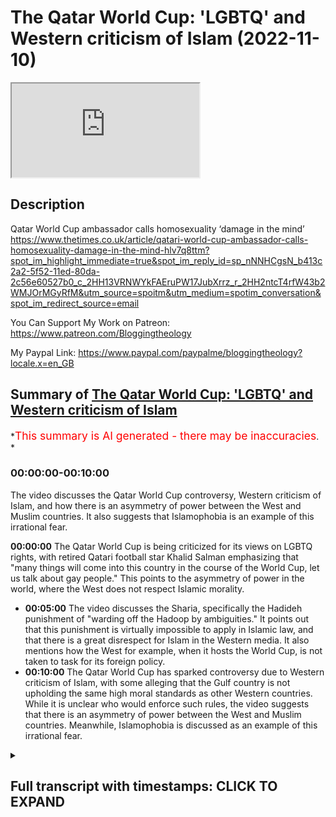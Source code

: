 # The Qatar World Cup: 'LGBTQ' and Western criticism of Islam (2022-11-10)

<iframe loading='lazy' allow='autoplay' src='https://www.youtube.com/embed/BGBKp6fNb18'></iframe>

## Description

Qatar World Cup ambassador calls homosexuality ‘damage in the mind’ <https://www.thetimes.co.uk/article/qatari-world-cup-ambassador-calls-homosexuality-damage-in-the-mind-hlv7q8ttm?spot_im_highlight_immediate=true&spot_im_reply_id=sp_nNNHCgsN_b413c2a2-5f52-11ed-80da-2c56e60527b0_c_2HH13VRNWYkFAEruPW17JubXrrz_r_2HH2ntcT4rfW43b2WMJOrMGyRfM&utm_source=spoitm&utm_medium=spotim_conversation&spot_im_redirect_source=email>

You Can Support My Work on Patreon:
<https://www.patreon.com/Bloggingtheology>

My Paypal Link:
<https://www.paypal.com/paypalme/bloggingtheology?locale.x=en_GB>

## Summary of [The Qatar World Cup: 'LGBTQ' and Western criticism of Islam](https://www.youtube.com/watch?v=BGBKp6fNb18)

*<span style="color:red; font-size:125%">This summary is AI generated - there may be inaccuracies</span>. *

### <a onclick="modifyYTiframeseektime('0')">00:00:00-00:10:00</a>

The video discusses the Qatar World Cup controversy, Western criticism of Islam, and how there is an asymmetry of power between the West and Muslim countries. It also suggests that Islamophobia is an example of this irrational fear.

**<a onclick="modifyYTiframeseektime('0')">00:00:00</a>** The Qatar World Cup is being criticized for its views on LGBTQ rights, with retired Qatari football star Khalid Salman emphasizing that "many things will come into this country in the course of the World Cup, let us talk about gay people." This points to the asymmetry of power in the world, where the West does not respect Islamic morality.

* **<a onclick="modifyYTiframeseektime('300')">00:05:00</a>** The video discusses the Sharia, specifically the Hadideh punishment of "warding off the Hadoop by ambiguities." It points out that this punishment is virtually impossible to apply in Islamic law, and that there is a great disrespect for Islam in the Western media. It also mentions how the West for example, when it hosts the World Cup, is not taken to task for its foreign policy.
* **<a onclick="modifyYTiframeseektime('600')">00:10:00</a>** The Qatar World Cup has sparked controversy due to Western criticism of Islam, with some alleging that the Gulf country is not upholding the same high moral standards as other Western countries. While it is unclear who would enforce such rules, the video suggests that there is an asymmetry of power between the West and Muslim countries. Meanwhile, Islamophobia is discussed as an example of this irrational fear.

<details><summary><h2>Full transcript with timestamps: CLICK TO EXPAND</h2></summary>

<a onclick="modifyYTiframeseektime('3')">0:00:03</a> I notice from media reports that there's a growing
chorus of voices in the west criticizing Qatar
<a onclick="modifyYTiframeseektime('11')">0:00:11</a> which is hosting the World Cup which is due to
take place very shortly for example the London
<a onclick="modifyYTiframeseektime('17')">0:00:17</a> Times reports and I quote an official Ambassador
for the football World Cup in Qatar has described
<a onclick="modifyYTiframeseektime('25')">0:00:25</a> homosexuality as a form of quote damage in the
mind during a German television interview before
<a onclick="modifyYTiframeseektime('33')">0:00:33</a> he was swiftly cut off by a media advisor the
Arab state where homosexuality is punishable
<a onclick="modifyYTiframeseektime('41')">0:00:41</a> by up to three years in prison has struggled to
fend off criticism of its record on LGBTQ rights
<a onclick="modifyYTiframeseektime('50')">0:00:50</a> Khalid Salman a retired Qatari football star who
is one of the ambassadors for the World Cup has
<a onclick="modifyYTiframeseektime('57')">0:00:57</a> underscored this tension with his remarks on
gay rights in an interview with ZDF a German
<a onclick="modifyYTiframeseektime('65')">0:01:05</a> public broadcaster Salman 60 acknowledged
that quote many things will come into this
<a onclick="modifyYTiframeseektime('72')">0:01:12</a> country in the course of the World Cup let
us talk about gay people for example he said
<a onclick="modifyYTiframeseektime('79')">0:01:19</a> the most important thing is that everyone accepts
they are coming here and they would have to accept
<a onclick="modifyYTiframeseektime('86')">0:01:26</a> our rules unquote and the times continues he added
that he was worried Qatari children might see gay
<a onclick="modifyYTiframeseektime('95')">0:01:35</a> men and learn quote something that is not good
unquote asked why homosexuality was banned in his
<a onclick="modifyYTiframeseektime('103')">0:01:43</a> country Salman said it was Haram an Arabic term
meaning forbidden under Islamic law now this is
<a onclick="modifyYTiframeseektime('112')">0:01:52</a> very interesting and there's been a whole rash
of Articles BBC Guardian the Times and many
<a onclick="modifyYTiframeseektime('118')">0:01:58</a> other media platforms criticizing Qatar for
its views on so-called LGBTQ rights and this
<a onclick="modifyYTiframeseektime('128')">0:02:08</a> struck me as particularly significant what does
it tell us about what's going on in the world well
<a onclick="modifyYTiframeseektime('134')">0:02:14</a> firstly it tells us that the West believes it's
right and Superior in the secular liberal value
<a onclick="modifyYTiframeseektime('142')">0:02:22</a> system that it has and that everywhere else in the
world especially Muslim countries must follow the
<a onclick="modifyYTiframeseektime('149')">0:02:29</a> West and do as the West does in its ever changing
ever evolving value system could never stays
<a onclick="modifyYTiframeseektime('156')">0:02:36</a> still for long there's always a new moral code
and new attitudes and no new mores that we in
<a onclick="modifyYTiframeseektime('162')">0:02:42</a> the west are expected to adopt and everywhere else
by extension must also accept and this this
<a onclick="modifyYTiframeseektime('169')">0:02:49</a> points to the asymmetry of power in the world
of course but more seriously than that it suggests
<a onclick="modifyYTiframeseektime('176')">0:02:56</a> that the West does not respect Islamic morality it
has completely ignored this I noticed this that
<a onclick="modifyYTiframeseektime('183')">0:03:03</a> in the media reports the word Islam rarely appears
but the teaching of Islam is directly contradicted
<a onclick="modifyYTiframeseektime('190')">0:03:10</a> and condemned repeatedly but what is this teaching
and I notice in the media at least as far as I
<a onclick="modifyYTiframeseektime('196')">0:03:16</a> see it I rarely see an informed discussion of
exactly what Islamic law teaches on this subject
<a onclick="modifyYTiframeseektime('202')">0:03:22</a> of homosexuality but just to scratch the surface
it's easy to find out there's plenty of resources
<a onclick="modifyYTiframeseektime('209')">0:03:29</a> online and books that teach the truth about this
the first thing that's not seems to that people
<a onclick="modifyYTiframeseektime('214')">0:03:34</a> in the west don't seem to realize that is there
is no agreed upon punishment for homosexual acts
<a onclick="modifyYTiframeseektime('222')">0:03:42</a> for example the Hanafi school traditionally  has said that there is no capital punishment
<a onclick="modifyYTiframeseektime('227')">0:03:47</a> for homosexual acts the often it's left
to the discretion of the judge the Qadi
<a onclick="modifyYTiframeseektime('233')">0:03:53</a> for example the other scores that the hand
belief do mandate the death penalty for
<a onclick="modifyYTiframeseektime('239')">0:03:59</a> homosexual acts this is true but the the the most
commonly followed score the hanafi score does not
<a onclick="modifyYTiframeseektime('246')">0:04:06</a> but what are we talking about him sorry to get
a bit explicit and there's an explicit warning
<a onclick="modifyYTiframeseektime('252')">0:04:12</a> here what are we talking about when we're
talking about homosexuality precisely well the
<a onclick="modifyYTiframeseektime('257')">0:04:17</a> Sharia seems to be concerned in the main with
something in Arabic called you can look it up
<a onclick="modifyYTiframeseektime('265')">0:04:25</a> what does it mean well an English equivalent a
translation will be sodomy that's what it's
<a onclick="modifyYTiframeseektime('271')">0:04:31</a> concerned about this particular act now the Sharia
is concerned with public behavior and indeed
<a onclick="modifyYTiframeseektime('279')">0:04:39</a> Salman himself said that the most important thing
is that everyone except they are coming here and
<a onclick="modifyYTiframeseektime('284')">0:04:44</a> that they have to accept our rules and these
rules are public rules to do a behavior not
<a onclick="modifyYTiframeseektime('292')">0:04:52</a> with private behavior this is a quite important
distinction that's explicitly recognized in Sharia
<a onclick="modifyYTiframeseektime('299')">0:04:59</a> so to be a crime in an Islamic context Qatar
being an Islamic society in this in the sense that
<a onclick="modifyYTiframeseektime('306')">0:05:06</a> it follows many aspects of the Sharia a particular
act has to be done in public this is when
<a onclick="modifyYTiframeseektime('313')">0:05:13</a> it becomes a crime and be witnessed by four people
four upstanding witnesses so they can't themselves
<a onclick="modifyYTiframeseektime('320')">0:05:20</a> have a criminal record or be a dubious character
and then they have to go to court and testify in
<a onclick="modifyYTiframeseektime('327')">0:05:27</a> front of a judge that they witness said alleged
behavior taking place and the behavior itself the
<a onclick="modifyYTiframeseektime('334')">0:05:34</a> act of penetration is what they have to see they
can't just see two people vaguely doing whatever
<a onclick="modifyYTiframeseektime('338')">0:05:38</a> they have to witness the act itself in a court and
as I say there's no agreed punishment uh for this
<a onclick="modifyYTiframeseektime('348')">0:05:48</a> now what is uh this is called uh the hadude
punishments and there's more to be said about
<a onclick="modifyYTiframeseektime('354')">0:05:54</a> them and they apply to adultery uh homosexual
acts and and a cut just like one or two other
<a onclick="modifyYTiframeseektime('360')">0:06:00</a> categories which we won't go into uh now but the
central principle in the application of hadude
<a onclick="modifyYTiframeseektime('366')">0:06:06</a> punishments as they're called is maximizing Mercy
Mercy is the heart of this and this was clearly
<a onclick="modifyYTiframeseektime('375')">0:06:15</a> formula it's not just a a modernist liberal kind
of humanitarian idea this was clearly formulated
<a onclick="modifyYTiframeseektime('382')">0:06:22</a> in a Hadith this is a saying of the Prophet
Muhammad upon whom be peace and it was also
<a onclick="modifyYTiframeseektime('389')">0:06:29</a> echoed by prominent companions among them his
wife Aisha and the calebs Umar and Ali and the
<a onclick="modifyYTiframeseektime('397')">0:06:37</a> best attested version of this Hadith because there
are several versions is as follows in English ward
<a onclick="modifyYTiframeseektime('403')">0:06:43</a> off the hadude from the Muslims as much as you all
can and if you find a way out for the person then
<a onclick="modifyYTiframeseektime('412')">0:06:52</a> let them go for it is better for the authority
to ER in Mercy than to uh in punishment end
<a onclick="modifyYTiframeseektime('420')">0:07:00</a> quote and within A Century Of The Prophet's death
Muslim Scholars have digested this Hadith into a
<a onclick="modifyYTiframeseektime('428')">0:07:08</a> crucial legal Maxim or legal principle which is
as follows ward off the Hadoop by ambiguities
<a onclick="modifyYTiframeseektime('435')">0:07:15</a> ward off the Hadoop by ambiguities so on the con
in so different from the Western perception of the
<a onclick="modifyYTiframeseektime('443')">0:07:23</a> enthusiastic application of her dude laws you're
not supposed to you're supposed to find a way not
<a onclick="modifyYTiframeseektime('449')">0:07:29</a> to implement them uh if possible to get people
off using whatever strategy can be employed so
<a onclick="modifyYTiframeseektime('456')">0:07:36</a> as I say there is no agreed upon punishment it's
the act is supposed to take place in public there
<a onclick="modifyYTiframeseektime('462')">0:07:42</a> have to be four witnesses and they have to testify
in court not three not two not one but four and
<a onclick="modifyYTiframeseektime('470')">0:07:50</a> if there's just any three doesn't matter it cannot
cannot be brought to court so that is the first
<a onclick="modifyYTiframeseektime('476')">0:07:56</a> thing I want to establish is actually virtually
impossible to implement Hudood punishments
<a onclick="modifyYTiframeseektime('481')">0:08:01</a> in Islamic law given these quite strict criteria
and the bias in the law towards mercy rather than
<a onclick="modifyYTiframeseektime('488')">0:08:08</a> severity I think that's an important point to
grasp and secondly I just want to also mention
<a onclick="modifyYTiframeseektime('497')">0:08:17</a> how can I put this politely that there seems
to be a great disrespect towards Islam in the
<a onclick="modifyYTiframeseektime('502')">0:08:22</a> Western media whether it be the conservative
media or the liberals secular media that there
<a onclick="modifyYTiframeseektime('507')">0:08:27</a> seems to be a disinclination to accept that
other countries non-western countries like
<a onclick="modifyYTiframeseektime('513')">0:08:33</a> Qatar and other Muslim majority countries have a
different value system the West perhaps needs to
<a onclick="modifyYTiframeseektime('521')">0:08:41</a> realize that Muslims have very different views
on sexual morality especially homosexuality
<a onclick="modifyYTiframeseektime('529')">0:08:49</a> and as a Muslim Khalid Salman this chap from Qatar
is is surely entitled to express his sincerely
<a onclick="modifyYTiframeseektime('537')">0:08:57</a> held views and this is not a position that is
usually taken in the west uh we simply dismiss
<a onclick="modifyYTiframeseektime('544')">0:09:04</a> Muslims and their faith whenever it contradicts uh
the latest secular liberal values and the problem
<a onclick="modifyYTiframeseektime('552')">0:09:12</a> with these values is they're constantly changing
they seem to every 10 years or so or even more
<a onclick="modifyYTiframeseektime('558')">0:09:18</a> quickly you'll get a new set of ideas and mores
and values uh that the West suddenly Embraces and
<a onclick="modifyYTiframeseektime('566')">0:09:26</a> then it expects the rest of the world especially
Muslim countries to also accept these values and
<a onclick="modifyYTiframeseektime('573')">0:09:33</a> if they don't accept them they can be punished
they can be threats and people are calling in the
<a onclick="modifyYTiframeseektime('578')">0:09:38</a> West for a Qatar no longer to host the cup or that
it was a mistake to ever give them this because of
<a onclick="modifyYTiframeseektime('585')">0:09:45</a> their so-called stance on lgbtq right rights but
other countries are not treated like this the West
<a onclick="modifyYTiframeseektime('592')">0:09:52</a> for example when it hosts the World Cup are they
taken to task for their foreign policy for their
<a onclick="modifyYTiframeseektime('598')">0:09:58</a> invasion of Muslim countries for the numerous
casualties and deaths resulting from these
<a onclick="modifyYTiframeseektime('603')">0:10:03</a> invasions and wars that Western countries like
America Britain France Etc have been involved in
<a onclick="modifyYTiframeseektime('611')">0:10:11</a> numerous Wars in recent years resulting in the
in the deaths of Untold numbers the very least
<a onclick="modifyYTiframeseektime('618')">0:10:18</a> hundreds of thousands of Muslims have died that's
not mentioned Guantanamo Bay I mean the list is
<a onclick="modifyYTiframeseektime('624')">0:10:24</a> rather long unfortunately are these countries held
to vary the highest moral standards when it comes
<a onclick="modifyYTiframeseektime('630')">0:10:30</a> to awarding them uh you know the World Cup or any
other sporting event tennis or whatever they're
<a onclick="modifyYTiframeseektime('636')">0:10:36</a> not are they and who would enforce it anyway
who would enforce uh these rules on America for
<a onclick="modifyYTiframeseektime('642')">0:10:42</a> example or Britain it wouldn't be possible I would
imagine so uh this whole episode uh reeks suggests
<a onclick="modifyYTiframeseektime('652')">0:10:52</a> um an asymmetry of power that the West being
at the moment at the moment the hegemonic uh
<a onclick="modifyYTiframeseektime('659')">0:10:59</a> Power uh the center of gravity when it comes to
political cultural and economic power calls the
<a onclick="modifyYTiframeseektime('666')">0:11:06</a> shots and it universalizes its morality it
says well we now believe in this latest uh
<a onclick="modifyYTiframeseektime('673')">0:11:13</a> um alternative lifestyle as a human right and
therefore you Muslim countries and everyone else
<a onclick="modifyYTiframeseektime('679')">0:11:19</a> must also accept it and if you don't accept it we
will punish you we will take away your rights to
<a onclick="modifyYTiframeseektime('685')">0:11:25</a> act host sports or we will withdraw foreign
aid or we will sanction you or we'll apply
<a onclick="modifyYTiframeseektime('690')">0:11:30</a> unofficial pressure on you which certain Western
governments it has been disclosed do do they they
<a onclick="modifyYTiframeseektime('697')">0:11:37</a> do unofficially uh put very economic pressure
on people and political pressure on governments
<a onclick="modifyYTiframeseektime('703')">0:11:43</a> to come into line with the laces Western View
so this whole issue of Qatar hosting the World
<a onclick="modifyYTiframeseektime('710')">0:11:50</a> Cup has opened up this can of worms unfortunately
uh and the unwritten text the subtext seems to me
<a onclick="modifyYTiframeseektime('718')">0:11:58</a> to be that Muslims can't be Muslims unless they
agree with the West's uh secular liberal ideology
<a onclick="modifyYTiframeseektime('728')">0:12:08</a> we're also told at the same time that politics
and religion have nothing to do with sports no
<a onclick="modifyYTiframeseektime('734')">0:12:14</a> no no no we must get no religion and faith and
these have nothing to do with sports which of
<a onclick="modifyYTiframeseektime('739')">0:12:19</a> course is not true if the religion in question
is Islam and then the West comes in and starts
<a onclick="modifyYTiframeseektime('747')">0:12:27</a> pointing fingers and making accusations and
this strikes me as very unfair and unbalanced
<a onclick="modifyYTiframeseektime('753')">0:12:33</a> and discriminatory and dare I say using the words
often derided but nevertheless seems really really
<a onclick="modifyYTiframeseektime('760')">0:12:40</a> opposite in this context the word is simple it
is islamophobia it's this kind of irrational
<a onclick="modifyYTiframeseektime('766')">0:12:46</a> fear of Islam not really understanding what is
um actually teaches uh in detail and certainly
<a onclick="modifyYTiframeseektime('773')">0:12:53</a> not respecting one of the great faiths of the
world and the fastest growing religion in the
<a onclick="modifyYTiframeseektime('779')">0:12:59</a> world as well the religion of Islam anyway that's
my rant take it I'll leave it till next time  

</details>
